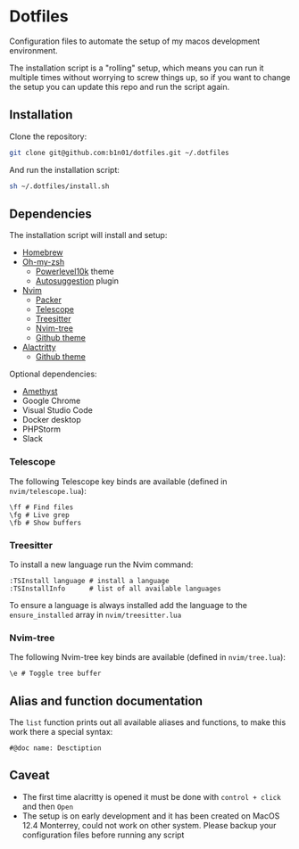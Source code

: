 # Dotfiles

Configuration files to automate the setup of my macos development environment.

The installation script is a "rolling" setup, which means you can run it multiple times without worrying to screw things up, so if you want to change the setup you can update this repo and run the script again.

## Installation

Clone the repository:
```sh
git clone git@github.com:b1n01/dotfiles.git ~/.dotfiles 
```

And run the installation script:
```sh
sh ~/.dotfiles/install.sh
```

## Dependencies

The installation script will install and setup:

- [Homebrew](https://github.com/Homebrew/brew)
- [Oh-my-zsh](https://github.com/ohmyzsh/ohmyzsh)
    - [Powerlevel10k](https://github.com/romkatv/powerlevel10k) theme
    - [Autosuggestion](https://github.com/zsh-users/zsh-autosuggestions) plugin
- [Nvim](https://github.com/neovim/neovim)
    - [Packer](https://github.com/wbthomason/packer.nvim)
	- [Telescope](https://github.com/nvim-telescope/telescope.nvim)
	- [Treesitter](https://github.com/nvim-treesitter/nvim-treesitter)
	- [Nvim-tree](https://github.com/kyazdani42/nvim-tree.lua)
    - [Github theme](https://github.com/projekt0n/github-nvim-theme)
- [Alactritty](https://github.com/alacritty/alacritty)
    - [Github theme](https://github.com/projekt0n/github-nvim-theme/tree/main/terminal/alacritty)

Optional dependencies:

- [Amethyst](https://github.com/ianyh/Amethyst)
- Google Chrome
- Visual Studio Code
- Docker desktop
- PHPStorm
- Slack

### Telescope

The following Telescope key binds are available (defined in `nvim/telescope.lua`):

```
\ff # Find files
\fg # Live grep
\fb # Show buffers
```

### Treesitter

To install a new language run the Nvim command:

```
:TSInstall language # install a language
:TSInstallInfo      # list of all available languages
```

To ensure a language is always installed add the language to the `ensure_installed` array in `nvim/treesitter.lua` 

### Nvim-tree

The following Nvim-tree key binds are available (defined in `nvim/tree.lua`):
```
\e # Toggle tree buffer
```


## Alias and function documentation

The `list` function prints out all available aliases and functions, to make this work there a special syntax:
```
#@doc name: Desctiption
```

## Caveat

- The first time alacritty is opened it must be done with `control + click` and then `Open`
- The setup is on early development and it has been created on MacOS 12.4 Monterrey, could not work on other system. Please backup your configuration files before running any script
